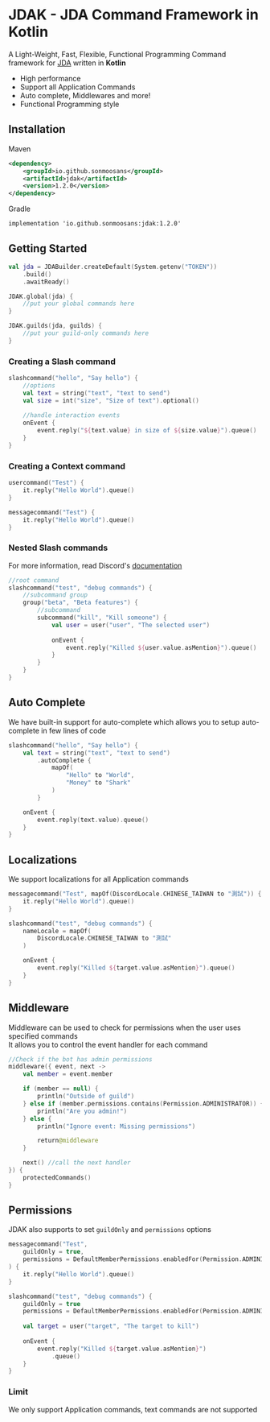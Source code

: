 # JDAK - JDA Command Framework in Kotlin
A Light-Weight, Fast, Flexible, Functional Programming Command framework for [JDA](https://github.com/DV8FromTheWorld/JDA) written in **Kotlin**

- High performance
- Support all Application Commands
- Auto complete, Middlewares and more!
- Functional Programming style

## Installation
Maven
```xml
<dependency>
    <groupId>io.github.sonmoosans</groupId>
    <artifactId>jdak</artifactId>
    <version>1.2.0</version>
</dependency>
```
Gradle
```
implementation 'io.github.sonmoosans:jdak:1.2.0'
```
## Getting Started
```kotlin
val jda = JDABuilder.createDefault(System.getenv("TOKEN"))
    .build()
    .awaitReady()

JDAK.global(jda) {
    //put your global commands here
}

JDAK.guilds(jda, guilds) { 
    //put your guild-only commands here
}
```

### Creating a Slash command
```kotlin
slashcommand("hello", "Say hello") {
    //options
    val text = string("text", "text to send")
    val size = int("size", "Size of text").optional()
    
    //handle interaction events
    onEvent {
        event.reply("${text.value} in size of ${size.value}").queue()
    }
}
```
### Creating a Context command
```kotlin
usercommand("Test") {
    it.reply("Hello World").queue()
}

messagecommand("Test") {
    it.reply("Hello World").queue()
}
```
### Nested Slash commands
For more information, read Discord's [documentation](https://discord.com/developers/docs/interactions/application-commands)
```kotlin
//root command
slashcommand("test", "debug commands") {
    //subcommand group
    group("beta", "Beta features") {
        //subcommand
        subcommand("kill", "Kill someone") {
            val user = user("user", "The selected user")
            
            onEvent {
                event.reply("Killed ${user.value.asMention}").queue()
            }
        }
    }
}
```

## Auto Complete
We have built-in support for auto-complete which allows you to setup auto-complete in few lines of code

```kotlin
slashcommand("hello", "Say hello") {
    val text = string("text", "text to send")
        .autoComplete {
            mapOf(
                "Hello" to "World",
                "Money" to "Shark"
            )
        }

    onEvent {
        event.reply(text.value).queue()
    }
}
```

## Localizations
We support localizations for all Application commands
```kotlin
messagecommand("Test", mapOf(DiscordLocale.CHINESE_TAIWAN to "測試")) {
    it.reply("Hello World").queue()
}

slashcommand("test", "debug commands") {
    nameLocale = mapOf(
        DiscordLocale.CHINESE_TAIWAN to "測試"
    )

    onEvent {
        event.reply("Killed ${target.value.asMention}").queue()
    }
}
```

## Middleware
Middleware can be used to check for permissions when the user uses specified commands <br>
It allows you to control the event handler for each command

```kotlin
//Check if the bot has admin permissions
middleware({ event, next ->
    val member = event.member

    if (member == null) {
        println("Outside of guild")
    } else if (member.permissions.contains(Permission.ADMINISTRATOR)) {
        println("Are you admin!")
    } else {
        println("Ignore event: Missing permissions")

        return@middleware
    }

    next() //call the next handler
}) {
    protectedCommands()
}
```

## Permissions
JDAK also supports to set `guildOnly` and `permissions` options
```kotlin
messagecommand("Test",
    guildOnly = true,
    permissions = DefaultMemberPermissions.enabledFor(Permission.ADMINISTRATOR)
) {
    it.reply("Hello World").queue()
}

slashcommand("test", "debug commands") {
    guildOnly = true
    permissions = DefaultMemberPermissions.enabledFor(Permission.ADMINISTRATOR)
    
    val target = user("target", "The target to kill")
    
    onEvent {
        event.reply("Killed ${target.value.asMention}")
            .queue()
    }
}
```

### Limit
We only support Application commands, text commands are not supported
